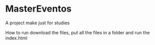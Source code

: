 # MasterEventos

A project make just for studies




How to run
download the files, put all the files in a folder and run the index.html
